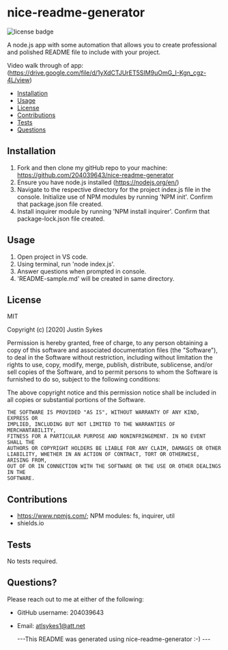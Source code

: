 # nice-readme-generator

![license badge](https://img.shields.io/badge/license-MIT-brightgreen)

A node.js app with some automation that allows you to create professional and polished README file to include with your project.

Video walk through of app: (https://drive.google.com/file/d/1yXdCTJUrET5SIM9uOmG_I-Kgn_cgz-4L/view)

- [Installation](#installation)
- [Usage](#usage)
- [License](#license)
- [Contributions](#contributions)
- [Tests](#test)
- [Questions](#questions)

## Installation

1. Fork and then clone my gitHub repo to your machine: https://github.com/204039643/nice-readme-generator
2. Ensure you have node.js installed (https://nodejs.org/en/)
3. Navigate to the respective directory for the project index.js file in the console. Initialize use of NPM modules by running 'NPM init'. Confirm that package.json file created.
4. Install inquirer module by running 'NPM install inquirer'. Confirm that package-lock.json file created.

## Usage

1. Open project in VS code.
2. Using terminal, run 'node index.js'.
3. Answer questions when prompted in console.
4. 'README-sample.md' will be created in same directory.

## License

MIT

Copyright (c) [2020] Justin Sykes

Permission is hereby granted, free of charge, to any person obtaining a copy of this software and associated documentation files (the "Software"), to deal in the Software without restriction, including without limitation the rights to use, copy, modify, merge, publish, distribute, sublicense, and/or sell copies of the Software, and to permit persons to whom the Software is
furnished to do so, subject to the following conditions:

The above copyright notice and this permission notice shall be included in all copies or substantial portions of the Software.

    THE SOFTWARE IS PROVIDED "AS IS", WITHOUT WARRANTY OF ANY KIND, EXPRESS OR
    IMPLIED, INCLUDING BUT NOT LIMITED TO THE WARRANTIES OF MERCHANTABILITY,
    FITNESS FOR A PARTICULAR PURPOSE AND NONINFRINGEMENT. IN NO EVENT SHALL THE
    AUTHORS OR COPYRIGHT HOLDERS BE LIABLE FOR ANY CLAIM, DAMAGES OR OTHER
    LIABILITY, WHETHER IN AN ACTION OF CONTRACT, TORT OR OTHERWISE, ARISING FROM,
    OUT OF OR IN CONNECTION WITH THE SOFTWARE OR THE USE OR OTHER DEALINGS IN THE
    SOFTWARE.

## Contributions

- https://www.npmjs.com/; NPM modules: fs, inquirer, util
- shields.io

## Tests

No tests required.

## Questions?

Please reach out to me at either of the following:

- GitHub username: 204039643
- Email: atlsykes1@att.net


    ---This README was generated using nice-readme-generator :-) ---

